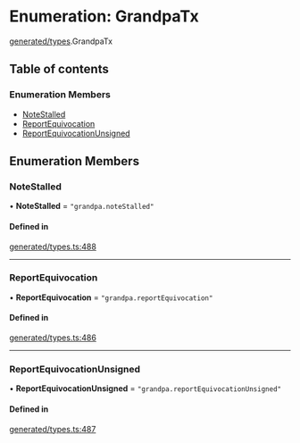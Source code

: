 # Enumeration: GrandpaTx

[generated/types](../wiki/generated.types).GrandpaTx

## Table of contents

### Enumeration Members

- [NoteStalled](../wiki/generated.types.GrandpaTx#notestalled)
- [ReportEquivocation](../wiki/generated.types.GrandpaTx#reportequivocation)
- [ReportEquivocationUnsigned](../wiki/generated.types.GrandpaTx#reportequivocationunsigned)

## Enumeration Members

### NoteStalled

• **NoteStalled** = ``"grandpa.noteStalled"``

#### Defined in

[generated/types.ts:488](https://github.com/PolymeshAssociation/polymesh-sdk/blob/07b115c8/src/generated/types.ts#L488)

___

### ReportEquivocation

• **ReportEquivocation** = ``"grandpa.reportEquivocation"``

#### Defined in

[generated/types.ts:486](https://github.com/PolymeshAssociation/polymesh-sdk/blob/07b115c8/src/generated/types.ts#L486)

___

### ReportEquivocationUnsigned

• **ReportEquivocationUnsigned** = ``"grandpa.reportEquivocationUnsigned"``

#### Defined in

[generated/types.ts:487](https://github.com/PolymeshAssociation/polymesh-sdk/blob/07b115c8/src/generated/types.ts#L487)
